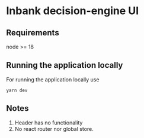 # Inbank decision-engine UI



## Requirements

node >= 18

## Running the application locally

For running the application locally use 

`yarn dev`

## Notes

1. Header has no functionality
2. No react router nor global store.
